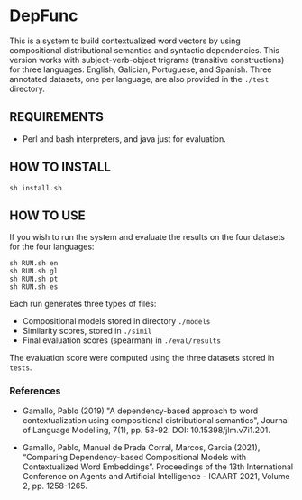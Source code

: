 # DepFunc
This is a system to build contextualized word vectors by using compositional distributional semantics and syntactic dependencies. This version works with subject-verb-object trigrams (transitive constructions) for three languages: English, Galician, Portuguese, and Spanish. Three annotated datasets, one per language, are also provided in the `./test` directory.

## REQUIREMENTS

* Perl and bash interpreters, and java just for evaluation. 

## HOW TO INSTALL

```
sh install.sh
```

## HOW TO USE

If you wish to run the system and evaluate the results on the four datasets for the four languages: 
```
sh RUN.sh en
sh RUN.sh gl
sh RUN.sh pt
sh RUN.sh es
```

Each run generates three types of files:

* Compositional models stored in directory `./models`
* Similarity scores, stored in `./simil`
* Final evaluation scores (spearman) in  `./eval/results` 

The evaluation score were computed using the three datasets stored in `tests`.

### References
* Gamallo, Pablo (2019) "A dependency-based approach to word contextualization using compositional distributional semantics", Journal of Language Modelling, 7(1), pp. 53-92. DOI: 10.15398/jlm.v7i1.201.

* Gamallo, Pablo, Manuel de Prada Corral, Marcos, Garcia (2021), “Comparing Dependency-based Compositional Models with Contextualized Word Embeddings”. Proceedings of the 13th International Conference on Agents and Artificial Intelligence - ICAART 2021, Volume 2, pp. 1258-1265.

